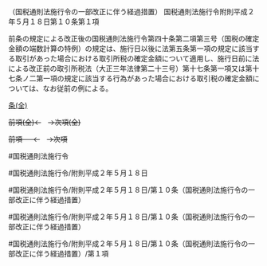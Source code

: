 （国税通則法施行令の一部改正に伴う経過措置）
国税通則法施行令附則平成２年５月１８日第１０条第１項

前条の規定による改正後の国税通則法施行令第四十条第二項第三号（国税の確定金額の端数計算の特例）の規定は、施行日以後に法第五条第一項の規定に該当する取引があった場合における取引所税の確定金額について適用し、施行日前に法による改正前の取引所税法（大正三年法律第二十三号）第十七条第一項又は第十七条ノ二第一項の規定に該当する行為があった場合における取引税の確定金額については、なお従前の例による。

[条(全)](国税通則法施行＿令附則平成２年５月１８日第１０条_.md)

~~前項(全)←~~　~~→次項(全)~~

~~前項 　 ←~~　~~→次項~~



#国税通則法施行令

#国税通則法施行令/附則平成２年５月１８日

#国税通則法施行令/附則平成２年５月１８日/第１０条（国税通則法施行令の一部改正に伴う経過措置）

#国税通則法施行令/附則平成２年５月１８日/第１０条（国税通則法施行令の一部改正に伴う経過措置）

#国税通則法施行令/附則平成２年５月１８日/第１０条（国税通則法施行令の一部改正に伴う経過措置）/第１項


